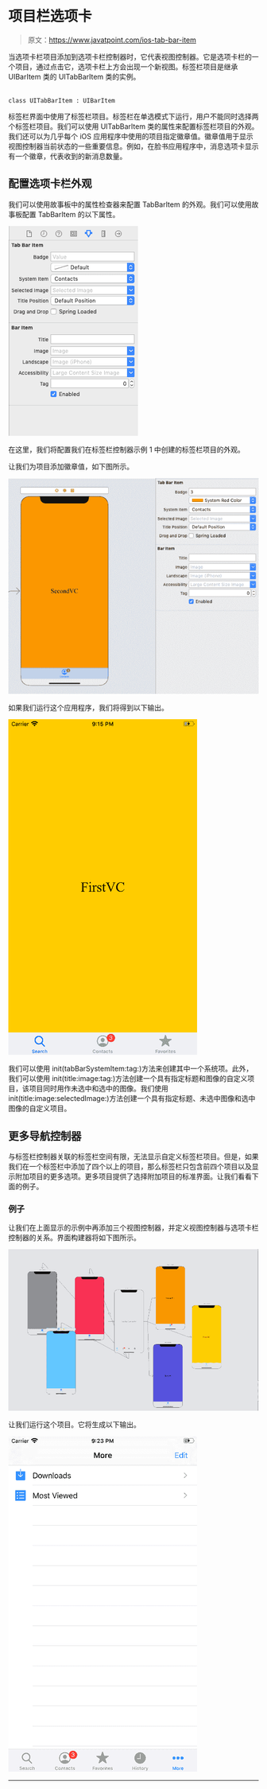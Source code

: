 # 项目栏选项卡

> 原文：<https://www.javatpoint.com/ios-tab-bar-item>

当选项卡栏项目添加到选项卡栏控制器时，它代表视图控制器。它是选项卡栏的一个项目，通过点击它，选项卡栏上方会出现一个新视图。标签栏项目是继承 UIBarItem 类的 UITabBarItem 类的实例。

```

class UITabBarItem : UIBarItem

```

标签栏界面中使用了标签栏项目。标签栏在单选模式下运行，用户不能同时选择两个标签栏项目。我们可以使用 UITabBarItem 类的属性来配置标签栏项目的外观。我们还可以为几乎每个 iOS 应用程序中使用的项目指定徽章值。徽章值用于显示视图控制器当前状态的一些重要信息。例如，在脸书应用程序中，消息选项卡显示有一个徽章，代表收到的新消息数量。

## 配置选项卡栏外观

我们可以使用故事板中的属性检查器来配置 TabBarItem 的外观。我们可以使用故事板配置 TabBarItem 的以下属性。

![iOS Tab Bar Item](img/ffb62aafeaeffbef78537d59a4734540.png)

在这里，我们将配置我们在标签栏控制器示例 1 中创建的标签栏项目的外观。

让我们为项目添加徽章值，如下图所示。

![iOS Tab Bar Item](img/83359517b1847d83227699a0f1b709ac.png)

如果我们运行这个应用程序，我们将得到以下输出。

![iOS Tab Bar Item](img/53e9428168f580fc428d8045054ec4a1.png)

我们可以使用 init(tabBarSystemItem:tag:)方法来创建其中一个系统项。此外，我们可以使用 init(title:image:tag:)方法创建一个具有指定标题和图像的自定义项目，该项目同时用作未选中和选中的图像。我们使用 init(title:image:selectedImage:)方法创建一个具有指定标题、未选中图像和选中图像的自定义项目。

## 更多导航控制器

与标签栏控制器关联的标签栏空间有限，无法显示自定义标签栏项目。但是，如果我们在一个标签栏中添加了四个以上的项目，那么标签栏只包含前四个项目以及显示附加项目的更多选项。更多项目提供了选择附加项目的标准界面。让我们看看下面的例子。

### 例子

让我们在上面显示的示例中再添加三个视图控制器，并定义视图控制器与选项卡栏控制器的关系。界面构建器将如下图所示。

![iOS Tab Bar Item](img/9e77b01cc058d904e6abe904a49dabd5.png)

让我们运行这个项目。它将生成以下输出。

![iOS Tab Bar Item](img/eac4467277665bc23d74f987470bb05e.png)

* * *